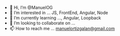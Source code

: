 - 👋 Hi, I’m @ManuelOG
- 👀 I’m interested in ... JS, FrontEnd, Angular, Node
- 🌱 I’m currently learning ..., Angular, Loopback
- 💞️ I’m looking to collaborate on ...
- 📫 How to reach me ... manuelortizgalan@gmail.com

<!---
ManuelOG/ManuelOG is a ✨ special ✨ repository because its `README.md` (this file) appears on your GitHub profile.
You can click the Preview link to take a look at your changes.
--->
